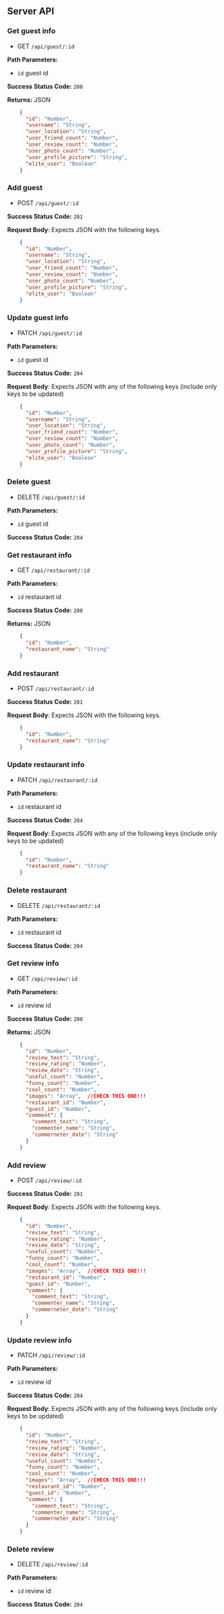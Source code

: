 ## Server API

### Get guest info
  <!-- * GET `/api/reviews/:id` -->
  <!-- * GET `/api/:restaurantId/reviews/:id` -->
  * GET `/api/guest/:id`

**Path Parameters:**
  * `id` guest id

**Success Status Code:** `200`

**Returns:** JSON

```json
    {
      "id": "Number",
      "username": "String",
      "user_location": "String",
      "user_friend_count": "Number",
      "user_review_count": "Number",
      "user_photo_count": "Number",
      "user_profile_picture": "String",
      "elite_user": "Boolean"
    }
```

### Add guest
  <!-- * POST `/api/reviews` -->
  <!-- * POST `/api/:restaurantId/reviews/:id` -->
  * POST `/api/guest/:id`

**Success Status Code:** `201`

**Request Body**: Expects JSON with the following keys.

```json
    {
      "id": "Number",
      "username": "String",
      "user_location": "String",
      "user_friend_count": "Number",
      "user_review_count": "Number",
      "user_photo_count": "Number",
      "user_profile_picture": "String",
      "elite_user": "Boolean"
    }
```

### Update guest info
  <!-- * PATCH `/api/reviews/:id` -->
  <!-- * PATCH `/api/:restaurantId/reviews/:id` -->
  * PATCH `/api/guest/:id`

**Path Parameters:**
  * `id` guest id

**Success Status Code:** `204`

**Request Body**: Expects JSON with any of the following keys (include only keys to be updated)

```json
    {
      "id": "Number",
      "username": "String",
      "user_location": "String",
      "user_friend_count": "Number",
      "user_review_count": "Number",
      "user_photo_count": "Number",
      "user_profile_picture": "String",
      "elite_user": "Boolean"
    }
```

### Delete guest
  <!-- * DELETE `/api/reviews/:id` -->
  <!-- * DELETE `/api/:restaurantId/reviews/:id` -->
  * DELETE `/api/guest/:id`

**Path Parameters:**
  * `id` guest id

**Success Status Code:** `204`



<!-- ------------------------------------------------------------------------------------- -->




### Get restaurant info
  * GET `/api/restaurant/:id`

**Path Parameters:**
  * `id` restaurant id

**Success Status Code:** `200`

**Returns:** JSON

```json
    {
      "id": "Number",
      "restaurant_name": "String"
    }
```


### Add restaurant
  * POST `/api/restaurant/:id`

**Success Status Code:** `201`

**Request Body**: Expects JSON with the following keys.

```json
    {
      "id": "Number",
      "restaurant_name": "String"
    }
```


### Update restaurant info
  * PATCH `/api/restaurant/:id`

**Path Parameters:**
  * `id` restaurant id

**Success Status Code:** `204`

**Request Body**: Expects JSON with any of the following keys (include only keys to be updated)

```json
    {
      "id": "Number",
      "restaurant_name": "String"
    }
```

### Delete restaurant
  * DELETE `/api/restaurant/:id`

**Path Parameters:**
  * `id` restaurant id

**Success Status Code:** `204`


<!-- ------------------------------------------------- -->


### Get review info
  * GET `/api/review/:id`

**Path Parameters:**
  * `id` review id

**Success Status Code:** `200`

**Returns:** JSON

```json
    {
      "id": "Number",
      "review_text": "String",
      "review_rating": "Number",
      "review_date": "String",
      "useful_count": "Number",
      "funny_count": "Number",
      "cool_count": "Number",
      "images": "Array",  //CHECK THIS ONE!!!
      "restaurant_id": "Number",
      "guest_id": "Number",
      "comment": {
        "comment_text": "String",
        "commenter_name": "String",
        "commerneter_date": "String"
      }
    }
```


### Add review
  * POST `/api/review/:id`

**Success Status Code:** `201`

**Request Body**: Expects JSON with the following keys.

```json
    {
      "id": "Number",
      "review_text": "String",
      "review_rating": "Number",
      "review_date": "String",
      "useful_count": "Number",
      "funny_count": "Number",
      "cool_count": "Number",
      "images": "Array",  //CHECK THIS ONE!!!
      "restaurant_id": "Number",
      "guest_id": "Number",
      "comment": {
        "comment_text": "String",
        "commenter_name": "String",
        "commerneter_date": "String"
      }
    }
```

### Update review info
  * PATCH `/api/review/:id`

**Path Parameters:**
  * `id` review id

**Success Status Code:** `204`

**Request Body**: Expects JSON with any of the following keys (include only keys to be updated)

```json
    {
      "id": "Number",
      "review_text": "String",
      "review_rating": "Number",
      "review_date": "String",
      "useful_count": "Number",
      "funny_count": "Number",
      "cool_count": "Number",
      "images": "Array",  //CHECK THIS ONE!!!
      "restaurant_id": "Number",
      "guest_id": "Number",
      "comment": {
        "comment_text": "String",
        "commenter_name": "String",
        "commerneter_date": "String"
      }
    }
```

### Delete review
  * DELETE `/api/review/:id`

**Path Parameters:**
  * `id` review id

**Success Status Code:** `204`